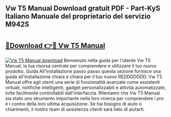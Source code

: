 ## Vw T5 Manual Download gratuit PDF - Part-KyS Italiano Manuale del proprietario del servizio M942S

# <h2><a href="http://dfe00vf.blite.top/?on=Vw+T5+Manual">🔗Download 👉🔴 Vw T5 Manual</a></h2>

[![Vw T5 Manual download](https://i.imgur.com/lujVjoI.png)](http://dfe00vf.blite.top/?on=Vw+T5+Manual)
Benvenuto nella guida per l'utente Vw T5 Manual, la tua risorsa centrale per comprendere e utilizzare il tuo nuovo prodotto. Guida All'installazione passo passo questa sezione fornisce una guida all'installazione chiara e chiara per il tuo nuovo REDDDDDDD. Vw T5 Manual offre agli utenti una serie di funzionalità avanzate come assistenti virtuali, notifiche intelligenti, gadget personalizzabili e attività automatizzate, tutte facilmente controllabili dall'interfaccia. Riteniamo che Vw T5 Manual sia stato uno strumento importante nella loro ricerca per comprendere i pro e i contro della loro ultima acquisizione. Se hai bisogno di aiuto o chiarimenti, il nostro team di assistenza clienti sarà lieto di aiutarti.
